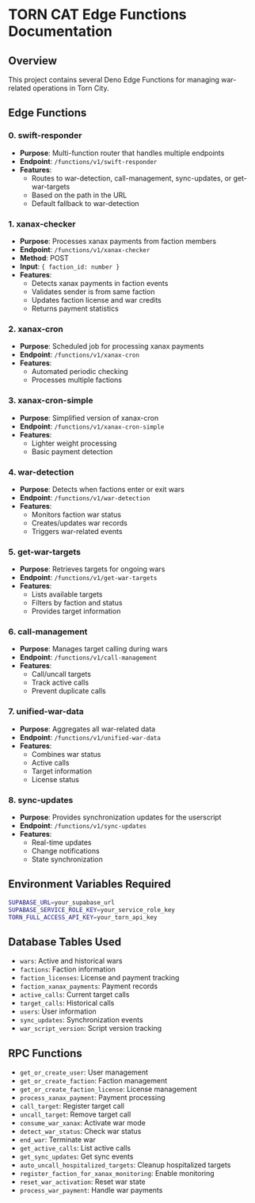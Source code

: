 # TORN CAT Edge Functions Documentation

## Overview
This project contains several Deno Edge Functions for managing war-related operations in Torn City.

## Edge Functions

### 0. **swift-responder**
- **Purpose**: Multi-function router that handles multiple endpoints
- **Endpoint**: `/functions/v1/swift-responder`
- **Features**:
  - Routes to war-detection, call-management, sync-updates, or get-war-targets
  - Based on the path in the URL
  - Default fallback to war-detection

### 1. **xanax-checker**
- **Purpose**: Processes xanax payments from faction members
- **Endpoint**: `/functions/v1/xanax-checker`
- **Method**: POST
- **Input**: `{ faction_id: number }`
- **Features**:
  - Detects xanax payments in faction events
  - Validates sender is from same faction
  - Updates faction license and war credits
  - Returns payment statistics

### 2. **xanax-cron**
- **Purpose**: Scheduled job for processing xanax payments
- **Endpoint**: `/functions/v1/xanax-cron`
- **Features**:
  - Automated periodic checking
  - Processes multiple factions

### 3. **xanax-cron-simple**
- **Purpose**: Simplified version of xanax-cron
- **Endpoint**: `/functions/v1/xanax-cron-simple`
- **Features**:
  - Lighter weight processing
  - Basic payment detection

### 4. **war-detection**
- **Purpose**: Detects when factions enter or exit wars
- **Endpoint**: `/functions/v1/war-detection`
- **Features**:
  - Monitors faction war status
  - Creates/updates war records
  - Triggers war-related events

### 5. **get-war-targets**
- **Purpose**: Retrieves targets for ongoing wars
- **Endpoint**: `/functions/v1/get-war-targets`
- **Features**:
  - Lists available targets
  - Filters by faction and status
  - Provides target information

### 6. **call-management**
- **Purpose**: Manages target calling during wars
- **Endpoint**: `/functions/v1/call-management`
- **Features**:
  - Call/uncall targets
  - Track active calls
  - Prevent duplicate calls

### 7. **unified-war-data**
- **Purpose**: Aggregates all war-related data
- **Endpoint**: `/functions/v1/unified-war-data`
- **Features**:
  - Combines war status
  - Active calls
  - Target information
  - License status

### 8. **sync-updates**
- **Purpose**: Provides synchronization updates for the userscript
- **Endpoint**: `/functions/v1/sync-updates`
- **Features**:
  - Real-time updates
  - Change notifications
  - State synchronization

## Environment Variables Required

```bash
SUPABASE_URL=your_supabase_url
SUPABASE_SERVICE_ROLE_KEY=your_service_role_key
TORN_FULL_ACCESS_API_KEY=your_torn_api_key
```

## Database Tables Used

- `wars`: Active and historical wars
- `factions`: Faction information
- `faction_licenses`: License and payment tracking
- `faction_xanax_payments`: Payment records
- `active_calls`: Current target calls
- `target_calls`: Historical calls
- `users`: User information
- `sync_updates`: Synchronization events
- `war_script_version`: Script version tracking

## RPC Functions

- `get_or_create_user`: User management
- `get_or_create_faction`: Faction management
- `get_or_create_faction_license`: License management
- `process_xanax_payment`: Payment processing
- `call_target`: Register target call
- `uncall_target`: Remove target call
- `consume_war_xanax`: Activate war mode
- `detect_war_status`: Check war status
- `end_war`: Terminate war
- `get_active_calls`: List active calls
- `get_sync_updates`: Get sync events
- `auto_uncall_hospitalized_targets`: Cleanup hospitalized targets
- `register_faction_for_xanax_monitoring`: Enable monitoring
- `reset_war_activation`: Reset war state
- `process_war_payment`: Handle war payments